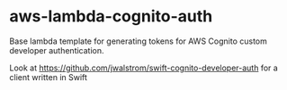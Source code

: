 # aws-lambda-cognito-auth
Base lambda template for generating tokens for AWS Cognito custom developer authentication.

Look at <https://github.com/jwalstrom/swift-cognito-developer-auth> for a client written in Swift
